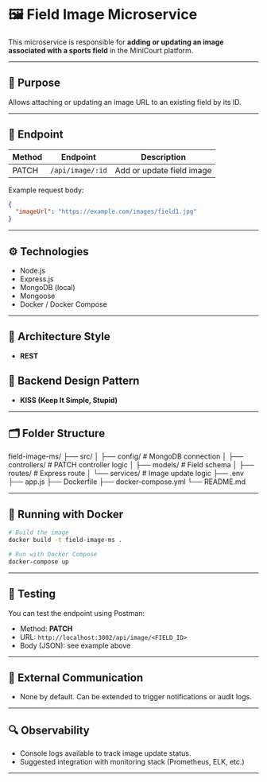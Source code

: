 # 🖼️ Field Image Microservice

This microservice is responsible for **adding or updating an image associated with a sports field** in the MiniCourt platform.

---

## 📌 Purpose
Allows attaching or updating an image URL to an existing field by its ID.

---

## 🔗 Endpoint

| Method | Endpoint         | Description                |
|--------|------------------|----------------------------|
| PATCH  | `/api/image/:id` | Add or update field image  |

Example request body:
```json
{
  "imageUrl": "https://example.com/images/field1.jpg"
}
```

---

## ⚙️ Technologies

- Node.js
- Express.js
- MongoDB (local)
- Mongoose
- Docker / Docker Compose

---

## 🧱 Architecture Style

- **REST**

## 🧩 Backend Design Pattern

- **KISS (Keep It Simple, Stupid)**

---

## 🗂️ Folder Structure

field-image-ms/
├── src/
│   ├── config/          # MongoDB connection
│   ├── controllers/     # PATCH controller logic
│   ├── models/          # Field schema
│   ├── routes/          # Express route
│   └── services/        # Image update logic
├── .env
├── app.js
├── Dockerfile
├── docker-compose.yml
└── README.md

---

## 🐳 Running with Docker

```bash
# Build the image
docker build -t field-image-ms .

# Run with Docker Compose
docker-compose up
```

---

## 🧪 Testing

You can test the endpoint using Postman:

- Method: **PATCH**
- URL: `http://localhost:3002/api/image/<FIELD_ID>`
- Body (JSON): see example above

---

## 📡 External Communication

- None by default. Can be extended to trigger notifications or audit logs.

---

## 🔍 Observability

- Console logs available to track image update status.
- Suggested integration with monitoring stack (Prometheus, ELK, etc.)

---
